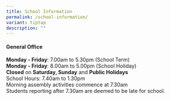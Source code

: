 ```yaml
---
title: School Information
permalink: /school-information/
variant: tiptap
description: ""
---
```

<h4><strong>General Office</strong></h4>
<p><strong>Monday - Friday</strong>: 7.00am to 5.30pm (School Term)
<br><strong>Monday - Friday</strong>: 8.00am to 5.00pm (School Holiday)
<br><strong>Closed</strong>&nbsp;on&nbsp;<strong>Saturday, Sunday</strong>&nbsp;and&nbsp;<strong>Public Holidays</strong>
<br>School Hours: 7.40am to 1.30pm
<br>Morning assembly activities commence at 7.30am
<br>Students reporting after 7.30am are deemed to be late for school.</p>
<p></p>